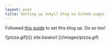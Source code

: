 ```yaml
---
layout: post
title: Setting up Jekyll blog on GitHub pages
---
```

Followed [this guide](http://www.smashingmagazine.com/2014/08/01/build-blog-jekyll-github-pages/) to set this blog up. Do so too!

![pizza.gif]({{ site.baseurl }}/images/pizza.gif)
